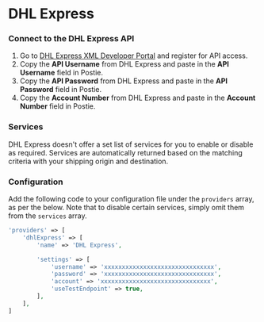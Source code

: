 # DHL Express

### Connect to the DHL Express API
1. Go to <a href="https://xmlportal.dhl.com/login" target="_blank">DHL Express XML Developer Portal</a> and register for API access.
1. Copy the **API Username** from DHL Express and paste in the **API Username** field in Postie.
1. Copy the **API Password** from DHL Express and paste in the **API Password** field in Postie.
1. Copy the **Account Number** from DHL Express and paste in the **Account Number** field in Postie.

### Services
DHL Express doesn't offer a set list of services for you to enable or disable as required. Services are automatically returned based on the matching criteria with your shipping origin and destination.

### Configuration
Add the following code to your configuration file under the `providers` array, as per the below. Note that to disable certain services, simply omit them from the `services` array.

```php
'providers' => [
    'dhlExpress' => [
        'name' => 'DHL Express',

        'settings' => [
            'username' => 'xxxxxxxxxxxxxxxxxxxxxxxxxxxxxxx',
            'password' => 'xxxxxxxxxxxxxxxxxxxxxxxxxxxxxxx',
            'account' => 'xxxxxxxxxxxxxxxxxxxxxxxxxxxxxxx',
            'useTestEndpoint' => true,
        ],
    ],
]
```